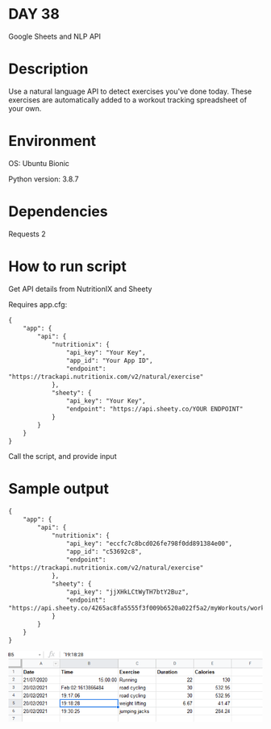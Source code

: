 
# DAY 38

Google Sheets and NLP API

# Description

Use a natural language API to detect exercises you've done today.
These exercises are automatically added to a workout tracking spreadsheet of your own.

# Environment
OS: Ubuntu Bionic

Python version: 3.8.7

# Dependencies

Requests 2

# How to run script

Get API details from NutritionIX and Sheety

Requires app.cfg:

```
{
    "app": {
        "api": {
            "nutritionix": {
                "api_key": "Your Key",
                "app_id": "Your App ID",
                "endpoint": "https://trackapi.nutritionix.com/v2/natural/exercise"
            },
            "sheety": {
                "api_key": "Your Key",
                "endpoint": "https://api.sheety.co/YOUR ENDPOINT"
            }
        }
    }
}
```

Call the script, and provide input

# Sample output
```
{
    "app": {
        "api": {
            "nutritionix": {
                "api_key": "eccfc7c8bcd026fe798f0dd891384e00",
                "app_id": "c53692c8",
                "endpoint": "https://trackapi.nutritionix.com/v2/natural/exercise"
            },
            "sheety": {
                "api_key": "jjXHkLCtWyTH7btY2Buz",
                "endpoint": "https://api.sheety.co/4265ac8fa5555f3f009b6520a022f5a2/myWorkouts/workouts"
            }
        }
    }
}
```

![Sample of App](https://raw.githubusercontent.com/Its-All-About-the-Journey/100daysofcode/hypermanganate/source_code/hypermanganate/day038/app.png)